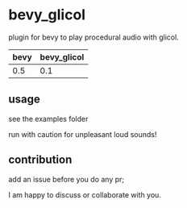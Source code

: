 # bevy_glicol

plugin for bevy to play procedural audio with glicol.

<!-- table for version -->
<!-- need to have col sep -->

| bevy | bevy_glicol |
| ---- | ----------- |
| 0.5  | 0.1         |

## usage

see the examples folder

run with caution for unpleasant loud sounds!

## contribution

add an issue before you do any pr;

I am happy to discuss or collaborate with you.
